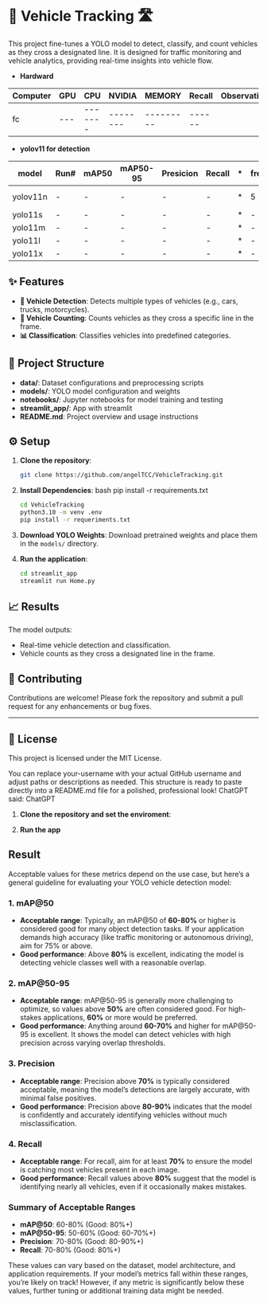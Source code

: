 # 🚗 Vehicle Tracking 🛣️

This project fine-tunes a YOLO model to detect, classify, and count vehicles as they cross a designated line. It is designed for traffic monitoring and vehicle analytics, providing real-time insights into vehicle flow.

- **Hardward**

| Computer    | GPU | CPU   | NVIDIA | MEMORY | Recall | Observation |
| ----- |---| ------- | -------- | --------- | ------ | ----|
| fc |---| ------- | -------- | --------- | ------ |

- **yolov11 for detection**

| model    |Run#| mAP50   | mAP50-95 | Presicion | Recall |*| freeze | lr0-lrf |  bacth | epoch| time(m) | %GPU | Computer | Observation |
| -------- |---| ------- | -------- | --------- | ------ |--| ----- |----- |-----| -----| ----| ---- |----|----|
| yolov11n | - |   -     |  -       | -         |  -     |*| 5 | 0.01-0.005 | 8 | 100 | --|  35% |  fc |
| yolo11s | - |   -     |  -       | -         |  -     |*|  - |- |-|-|
| yolo11m | - |   -     |  -       | -         |  -     |*| - |- |-|
| yolo11l | - |   -     |  -       | -         |  -     |*| - |- |-|
| yolo11x | - |   -     |  -       | -         |  -     |*| - |- |-|

## ✨ Features
- **🚙 Vehicle Detection**: Detects multiple types of vehicles (e.g., cars, trucks, motorcycles).
- **🔢 Vehicle Counting**: Counts vehicles as they cross a specific line in the frame.
- **📊 Classification**: Classifies vehicles into predefined categories.


## 📁 Project Structure

- **data/**: Dataset configurations and preprocessing scripts
- **models/**: YOLO model configuration and weights
- **notebooks/**: Jupyter notebooks for model training and testing
- **streamlit_app/**: App with streamlit
- **README.md**: Project overview and usage instructions


## ⚙️ Setup

1. **Clone the repository**:
    ```bash
    git clone https://github.com/angelTCC/VehicleTracking.git
    ```
   
2. **Install Dependencies**:
bash
   pip install -r requirements.txt
    ```bash
    cd VehicleTracking
    python3.10 -m venv .env
    pip install -r requeriments.txt
    ```

3. **Download YOLO Weights**:
   Download pretrained weights and place them in the `models/` directory.

4. **Run the application**:
    ```bash
    cd streamlit_app
    streamlit run Home.py
    ```

## 📈 Results

The model outputs:
- Real-time vehicle detection and classification.
- Vehicle counts as they cross a designated line in the frame.


## 🤝 Contributing
Contributions are welcome! Please fork the repository and submit a pull request for any enhancements or bug fixes.

---

## 📜 License
This project is licensed under the MIT License.


You can replace your-username with your actual GitHub username and adjust paths or descriptions as needed. This structure is ready to paste directly into a README.md file for a polished, professional look!
ChatGPT said:
ChatGPT





1. **Clone the repository and set the enviroment**:

2. **Run the app**

## Result


Acceptable values for these metrics depend on the use case, but here’s a general guideline for evaluating your YOLO vehicle detection model:

### 1. **mAP@50** 
   - **Acceptable range**: Typically, an mAP@50 of **60-80%** or higher is considered good for many object detection tasks. If your application demands high accuracy (like traffic monitoring or autonomous driving), aim for 75% or above.
   - **Good performance**: Above **80%** is excellent, indicating the model is detecting vehicle classes well with a reasonable overlap.

### 2. **mAP@50-95**
   - **Acceptable range**: mAP@50-95 is generally more challenging to optimize, so values above **50%** are often considered good. For high-stakes applications, **60%** or more would be preferred.
   - **Good performance**: Anything around **60-70%** and higher for mAP@50-95 is excellent. It shows the model can detect vehicles with high precision across varying overlap thresholds.

### 3. **Precision**
   - **Acceptable range**: Precision above **70%** is typically considered acceptable, meaning the model’s detections are largely accurate, with minimal false positives.
   - **Good performance**: Precision above **80-90%** indicates that the model is confidently and accurately identifying vehicles without much misclassification.

### 4. **Recall**
   - **Acceptable range**: For recall, aim for at least **70%** to ensure the model is catching most vehicles present in each image.
   - **Good performance**: Recall values above **80%** suggest that the model is identifying nearly all vehicles, even if it occasionally makes mistakes.

### Summary of Acceptable Ranges
- **mAP@50**: 60-80% (Good: 80%+)
- **mAP@50-95**: 50-60% (Good: 60-70%+)
- **Precision**: 70-80% (Good: 80-90%+)
- **Recall**: 70-80% (Good: 80%+)

These values can vary based on the dataset, model architecture, and application requirements. If your model’s metrics fall within these ranges, you’re likely on track! However, if any metric is significantly below these values, further tuning or additional training data might be needed.
